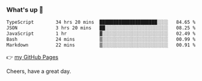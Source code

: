 ### What's up 👋

<!--START_SECTION:waka-->

```txt
TypeScript        34 hrs 20 mins  █████████████████████░░░░   84.65 %
JSON              3 hrs 20 mins   ██░░░░░░░░░░░░░░░░░░░░░░░   08.25 %
JavaScript        1 hr            ▓░░░░░░░░░░░░░░░░░░░░░░░░   02.49 %
Bash              24 mins         ▒░░░░░░░░░░░░░░░░░░░░░░░░   00.99 %
Markdown          22 mins         ▒░░░░░░░░░░░░░░░░░░░░░░░░   00.91 %
```

<!--END_SECTION:waka-->

👉 [my GitHub Pages](https://ykzhukian.github.io)

Cheers, have a great day.

